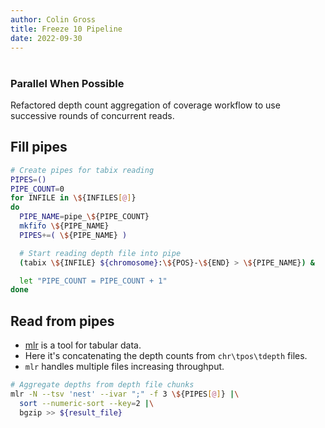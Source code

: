 ```yaml
---
author: Colin Gross
title: Freeze 10 Pipeline
date: 2022-09-30
---
```


#
<h3>Parallel When Possible</h3>
Refactored depth count aggregation of coverage workflow to use successive rounds of concurrent reads.

## Fill pipes
```sh
# Create pipes for tabix reading
PIPES=()
PIPE_COUNT=0
for INFILE in \${INFILES[@]}
do
  PIPE_NAME=pipe_\${PIPE_COUNT}
  mkfifo \${PIPE_NAME}
  PIPES+=( \${PIPE_NAME} )

  # Start reading depth file into pipe
  (tabix \${INFILE} ${chromosome}:\${POS}-\${END} > \${PIPE_NAME}) &

  let "PIPE_COUNT = PIPE_COUNT + 1"
done
```

## Read from pipes
- [mlr](https://github.com/johnkerl/miller) is a tool for tabular data.
- Here it's concatenating the depth counts from `chr\tpos\tdepth` files.
- `mlr` handles multiple files increasing throughput.

```sh
# Aggregate depths from depth file chunks
mlr -N --tsv 'nest' --ivar ";" -f 3 \${PIPES[@]} |\
  sort --numeric-sort --key=2 |\
  bgzip >> ${result_file}
```
